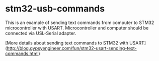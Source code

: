# stm32-usb-commands
This is an example of sending text commands from computer to STM32 microcontroller with USART. Microcontroller and computer should be connected via USL-Serial adapter. 

[More details about sending text commands to STM32 with USART] (http://blog.gypsyengineer.com/fun/stm32-usart-sending-text-commands.html)

